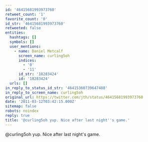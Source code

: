 ```yaml
---
id: '46415681993973760'
retweet_count: '1'
favorite_count: '0'
id_str: '46415681993973760'
retweeted: false
entities:
  hashtags: []
  symbols: []
  user_mentions:
    - name: Daniel Metcalf
      screen_name: curling5oh
      indices:
        - '0'
        - '11'
      id_str: '18283424'
      id: '18283424'
  urls: []
in_reply_to_status_id_str: '46415360739647488'
in_reply_to_screen_name: curling5oh
original_url: https://twitter.com/jth/status/46415681993973760
date: '2011-03-12T03:42:15.000Z'
sitemap: false
robots: noindex
reply: true
title: '@curling5oh yup. Nice after last night''s game.'
---
```


@curling5oh yup. Nice after last night's game.